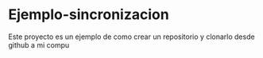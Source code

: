 # Ejemplo-sincronizacion
Este proyecto es un ejemplo de como crear un repositorio y clonarlo desde github a mi compu

